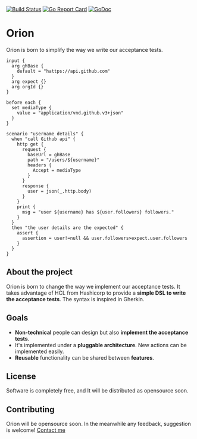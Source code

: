 [![Build Status](https://travis-ci.org/wesovilabs/orion.svg?branch=master)](https://travis-ci.org/wesovilabs/orion)
[![Go Report Card](https://goreportcard.com/badge/github.com/wesovilabs/orion)](https://goreportcard.com/report/github.com/wesovilabs/orion)
[![GoDoc](https://godoc.org/github.com/wesovilabs/orion?status.svg)](https://godoc.org/github.com/wesovilabs/orion)

 
# Orion

Orion is born to simplify the way we write our acceptance tests. 

```hcl
input {
  arg ghBase {
    default = "hattps://api.github.com"
  }
  arg expect {}
  arg orgId {}
}

before each {
  set mediaType {
    value = "application/vnd.github.v3+json"
  }
}

scenario "username details" {
  when "call Github api" {
    http get {
      request {
        baseUrl = ghBase
        path = "/users/${username}"
        headers {
          Accept = mediaType
        }
      }
      response {
        user = json(_.http.body)
      }
    }
    print {
      msg = "user ${username} has ${user.followers} followers."
    }
  }
  then "the user details are the expected" {
    assert {
      assertion = user!=null && user.followers>expect.user.followers
    }
  }
}
```

## About the project

Orion is born to change the way we implement our acceptance tests. It takes advantage of HCL from Hashicorp to provide a **simple DSL to write the acceptance tests**. The syntax is inspired in Gherkin.

## Goals

- **Non-technical** people can design but also **implement the acceptance tests**.
- It's implemented under a **pluggable architecture**. New actions can be implemented easily.
- **Reusable** functionality can be shared between **features**.

## License

Software is completely free, and It will be distributed as opensource soon.

## Contributing

Orion will be opensource soon. In the meanwhile any feedback, suggestion is welcome! [Contact me](/contact/index/)

    
